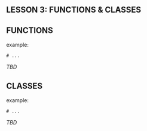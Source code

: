 ## LESSON 3: FUNCTIONS & CLASSES

## FUNCTIONS

example:
```
# ...
```

*TBD*


## CLASSES

example:
```
# ...
```

*TBD*